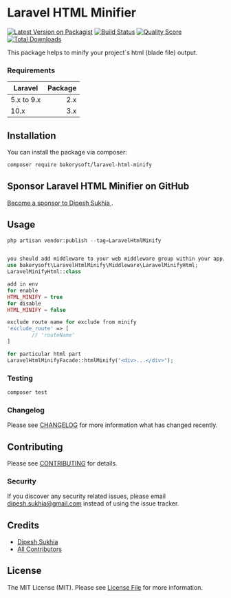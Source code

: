 # Laravel HTML Minifier

[![Latest Version on Packagist](https://img.shields.io/packagist/v/bakerysoft/laravel-html-minify.svg?style=flat-square)](https://packagist.org/packages/bakerysoft/laravel-html-minify)
[![Build Status](https://img.shields.io/travis/bakerysoft/laravel-html-minify/master.svg?style=flat-square)](https://travis-ci.org/bakerysoft/laravel-html-minify)
[![Quality Score](https://img.shields.io/scrutinizer/g/bakerysoft/laravel-html-minify.svg?style=flat-square)](https://scrutinizer-ci.com/g/bakerysoft/laravel-html-minify)
[![Total Downloads](https://img.shields.io/packagist/dt/bakerysoft/laravel-html-minify.svg?style=flat-square)](https://packagist.org/packages/bakerysoft/laravel-html-minify)

This package helps to minify your project`s html (blade file) output.

### Requirements

| Laravel                        |                   Package |
|--------------------------------|--------------------------:|
| 5.x to 9.x                     |                       2.x |
| 10.x                           |                       3.x |

## Installation

You can install the package via composer:

```bash
composer require bakerysoft/laravel-html-minify
```

## Sponsor Laravel HTML Minifier on GitHub

[Become a sponsor to Dipesh Sukhia
](https://github.com/sponsors/bakerysoft).

## Usage

``` php
php artisan vendor:publish --tag=LaravelHtmlMinify


you should add middleware to your web middleware group within your app/Http/Kernel.php file:
use bakerysoft\LaravelHtmlMinify\Middleware\LaravelMinifyHtml;
LaravelMinifyHtml::class

add in env
for enable
HTML_MINIFY = true
for disable
HTML_MINIFY = false

exclude route name for exclude from minify
'exclude_route' => [
        // 'routeName'
]

for particular html part 
LaravelHtmlMinifyFacade::htmlMinify("<div>...</div>");
```

### Testing

``` bash
composer test
```

### Changelog

Please see [CHANGELOG](CHANGELOG.md) for more information what has changed recently.

## Contributing

Please see [CONTRIBUTING](CONTRIBUTING.md) for details.

### Security

If you discover any security related issues, please email dipesh.sukhia@gmail.com instead of using the issue tracker.

## Credits

- [Dipesh Sukhia](https://github.com/bakerysoft)
- [All Contributors](../../contributors)

## License

The MIT License (MIT). Please see [License File](LICENSE.md) for more information.


